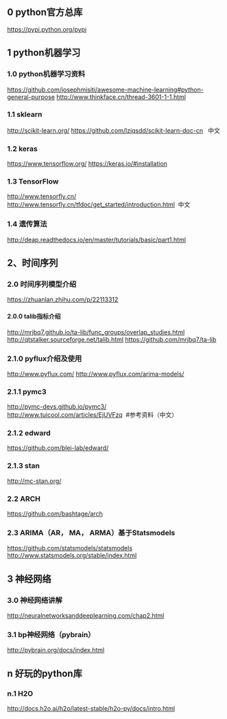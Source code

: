 ## 0 python官方总库
https://pypi.python.org/pypi


## 1 python机器学习

### 1.0 python机器学习资料
https://github.com/josephmisiti/awesome-machine-learning#python-general-purpose
http://www.thinkface.cn/thread-3601-1-1.html 

### 1.1 sklearn
http://scikit-learn.org/
https://github.com/lzjqsdd/scikit-learn-doc-cn   中文

### 1.2 keras
https://www.tensorflow.org/
https://keras.io/#installation

### 1.3 TensorFlow
http://www.tensorfly.cn/
http://www.tensorfly.cn/tfdoc/get_started/introduction.html  中文

### 1.4 遗传算法
http://deap.readthedocs.io/en/master/tutorials/basic/part1.html

## 2、时间序列

### 2.0 时间序列模型介绍
https://zhuanlan.zhihu.com/p/22113312

#### 2.0.0 talib指标介绍
http://mrjbq7.github.io/ta-lib/func_groups/overlap_studies.html
http://qtstalker.sourceforge.net/talib.html
https://github.com/mrjbq7/ta-lib

### 2.1.0 pyflux介绍及使用
http://www.pyflux.com/
http://www.pyflux.com/arima-models/

### 2.1.1 pymc3 
http://pymc-devs.github.io/pymc3/
http://www.tuicool.com/articles/EjUVFzq  #参考资料（中文）

### 2.1.2 edward
https://github.com/blei-lab/edward/
### 2.1.3 stan
http://mc-stan.org/
### 2.2 ARCH
https://github.com/bashtage/arch

### 2.3 ARIMA（AR， MA， ARMA）基于Statsmodels
https://github.com/statsmodels/statsmodels
http://www.statsmodels.org/stable/index.html

## 3 神经网络

### 3.0 神经网络讲解
http://neuralnetworksanddeeplearning.com/chap2.html

### 3.1 bp神经网络（pybrain）
http://pybrain.org/docs/index.html



## n 好玩的python库

### n.1 H2O
http://docs.h2o.ai/h2o/latest-stable/h2o-py/docs/intro.html
